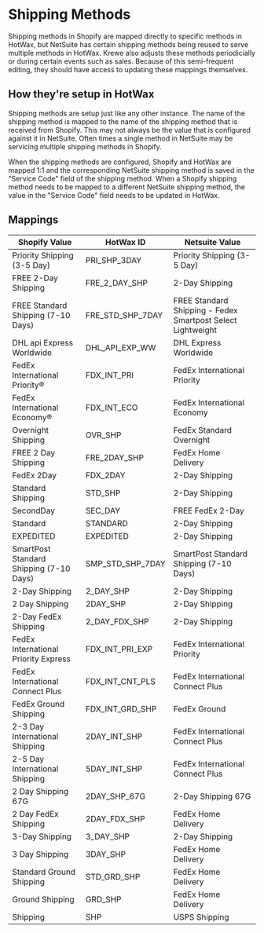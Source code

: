 # Shipping Methods
Shipping methods in Shopify are mapped directly to specific methods in HotWax, but NetSuite has certain shipping methods being reused to serve multiple methods in HotWax.
Krewe also adjusts these methods periodicially or during certain events such as sales. Because of this semi-frequent editing, they should have access to updating these mappings themselves.

## How they're setup in HotWax
Shipping methods are setup just like any other instance. The name of the shipping method is mapped to the name of the shipping method that is received from Shopify. This may not always be the value that is configured against it in NetSuite. Often times a single method in NetSuite may be servicing multiple shipping methods in Shopify.

When the shipping methods are configured, Shopify and HotWax are mapped 1:1 and the corresponding NetSuite shipping method is saved in the "Service Code" field of the shipping method. When a Shopify shipping method needs to be mapped to a different NetSuite shipping method, the value in the "Service Code" field needs to be updated in HotWax.

## Mappings

| Shopify Value                             | HotWax ID             | Netsuite Value                              |
|-------------------------------------------|-----------------------|--------------------------------------------|
| Priority Shipping (3-5 Day)               | PRI_SHP_3DAY          | Priority Shipping (3-5 Day)                |
| FREE 2-Day Shipping                       | FRE_2_DAY_SHP         | 2-Day Shipping                             |
| FREE Standard Shipping (7-10 Days)        | FRE_STD_SHP_7DAY      | FREE Standard Shipping - Fedex Smartpost Select Lightweight |
| DHL api Express Worldwide                 | DHL_API_EXP_WW        | DHL Express Worldwide                      |
| FedEx International Priority®            | FDX_INT_PRI           | FedEx International Priority              |
| FedEx International Economy®              | FDX_INT_ECO           | FedEx International Economy               |
| Overnight Shipping                        | OVR_SHP               | FedEx Standard Overnight                   |
| FREE 2 Day Shipping                       | FRE_2DAY_SHP          | FedEx Home Delivery                        |
| FedEx 2Day                                | FDX_2DAY              | 2-Day Shipping                             |
| Standard Shipping                         | STD_SHP               | 2-Day Shipping                             |
| SecondDay                                 | SEC_DAY               | FREE FedEx 2-Day                           |
| Standard                                  | STANDARD              | 2-Day Shipping                             |
| EXPEDITED                                 | EXPEDITED             | 2-Day Shipping                             |
| SmartPost Standard Shipping (7-10 Days)   | SMP_STD_SHP_7DAY      | SmartPost Standard Shipping (7-10 Days)   |
| 2-Day Shipping                            | 2_DAY_SHP             | 2-Day Shipping                             |
| 2 Day Shipping                            | 2DAY_SHP              | 2-Day Shipping                             |
| 2-Day FedEx Shipping                      | 2_DAY_FDX_SHP         | 2-Day Shipping                             |
| FedEx International Priority Express     | FDX_INT_PRI_EXP       | FedEx International Priority              |
| FedEx International Connect Plus          | FDX_INT_CNT_PLS       | FedEx International Connect Plus           |
| FedEx Ground Shipping                     | FDX_INT_GRD_SHP       | FedEx Ground                               |
| 2-3 Day International Shipping            | 2DAY_INT_SHP          | FedEx International Connect Plus           |
| 2-5 Day International Shipping            | 5DAY_INT_SHP          | FedEx International Connect Plus           |
| 2 Day Shipping 67G                        | 2DAY_SHP_67G          | 2-Day Shipping 67G                         |
| 2 Day FedEx Shipping                      | 2DAY_FDX_SHP          | FedEx Home Delivery                        |
| 3-Day Shipping                            | 3_DAY_SHP             | 2-Day Shipping                             |
| 3 Day Shipping                            | 3DAY_SHP              | FedEx Home Delivery                        |
| Standard Ground Shipping                  | STD_GRD_SHP           | FedEx Home Delivery                        |
| Ground Shipping                            | GRD_SHP               | FedEx Home Delivery                        |
| Shipping                                  | SHP                   | USPS Shipping                              |